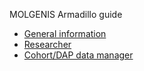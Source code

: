 MOLGENIS Armadillo guide

- [General information](README.md)
- [Researcher](data_researcher.md)
- [Cohort/DAP data manager](data_cohort-data-manager.md)

